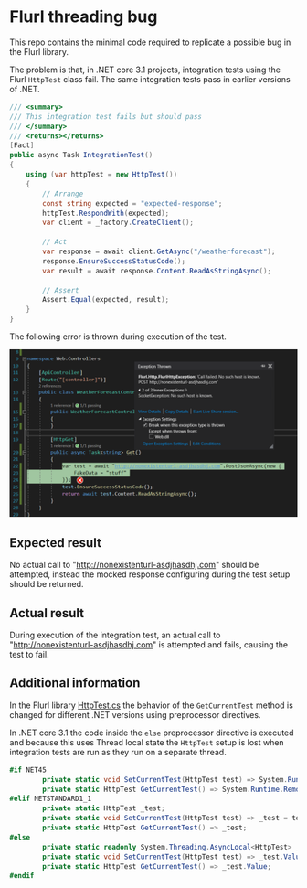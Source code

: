 # Flurl threading bug

This repo contains the minimal code required to replicate a possible bug in the
Flurl library.

The problem is that, in .NET core 3.1 projects, integration tests using the Flurl `HttpTest`
class fail.
The same integration tests pass in earlier versions of .NET.

```csharp
/// <summary>
/// This integration test fails but should pass
/// </summary>
/// <returns></returns>
[Fact]
public async Task IntegrationTest()
{
    using (var httpTest = new HttpTest())
    {
        // Arrange
        const string expected = "expected-response";
        httpTest.RespondWith(expected);
        var client = _factory.CreateClient();

        // Act
        var response = await client.GetAsync("/weatherforecast");
        response.EnsureSuccessStatusCode();
        var result = await response.Content.ReadAsStringAsync();

        // Assert
        Assert.Equal(expected, result);
    }
}
```

The following error is thrown during execution of the test.

![error](./docs/images/error.png)

## Expected result

No actual call to "http://nonexistenturl-asdjhasdhj.com" should be attempted, instead the
mocked response configuring during the test setup should be returned.

## Actual result

During execution of the integration test, an actual call to "http://nonexistenturl-asdjhasdhj.com"
is attempted and fails, causing the test to fail.

## Additional information

In the Flurl library [HttpTest.cs](https://github.com/tmenier/Flurl/blob/dev/src/Flurl.Http/Testing/HttpTest.cs#L109) the behavior of the `GetCurrentTest` method is changed for different .NET versions using preprocessor directives.

In .NET core 3.1 the code inside the `else` preprocessor directive is executed and because this uses Thread local state
the `HttpTest` setup is lost when integration tests are run as they run on a separate thread.

```csharp
#if NET45
		private static void SetCurrentTest(HttpTest test) => System.Runtime.Remoting.Messaging.CallContext.LogicalSetData("FlurlHttpTest", test);
		private static HttpTest GetCurrentTest() => System.Runtime.Remoting.Messaging.CallContext.LogicalGetData("FlurlHttpTest") as HttpTest;
#elif NETSTANDARD1_1
		private static HttpTest _test;
		private static void SetCurrentTest(HttpTest test) => _test = test;
		private static HttpTest GetCurrentTest() => _test;
#else
		private static readonly System.Threading.AsyncLocal<HttpTest> _test = new System.Threading.AsyncLocal<HttpTest>();
		private static void SetCurrentTest(HttpTest test) => _test.Value = test;
		private static HttpTest GetCurrentTest() => _test.Value;
#endif
```
